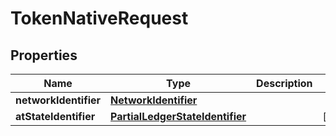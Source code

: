 

# TokenNativeRequest


## Properties

Name | Type | Description | Notes
------------ | ------------- | ------------- | -------------
**networkIdentifier** | [**NetworkIdentifier**](NetworkIdentifier.md) |  | 
**atStateIdentifier** | [**PartialLedgerStateIdentifier**](PartialLedgerStateIdentifier.md) |  |  [optional]



